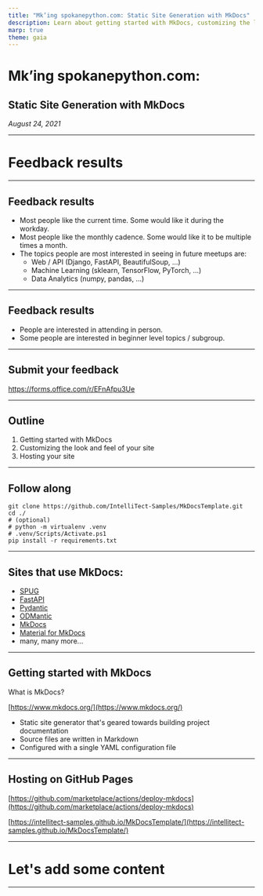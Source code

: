 ```yaml
---
title: "Mk’ing spokanepython.com: Static Site Generation with MkDocs"
description: Learn about getting started with MkDocs, customizing the look and feel of your site, and hosting an online website using MkDocs!
marp: true
theme: gaia
---
```


<!-- _class:
- lead
-->

# Mk’ing spokanepython.com:
## Static Site Generation with MkDocs

_August 24, 2021_

---

<!-- _class:
- lead
-->

# Feedback results

---

## Feedback results

- Most people like the current time. Some would like it during the workday.
- Most people like the monthly cadence. Some would like it to be multiple times a month.
- The topics people are most interested in seeing in future meetups are:
  - Web / API (Django, FastAPI, BeautifulSoup, ...)
  - Machine Learning (sklearn, TensorFlow, PyTorch, ...)
  - Data Analytics (numpy, pandas, ...)

---

## Feedback results

- People are interested in attending in person.
- Some people are interested in beginner level topics / subgroup.

---

## Submit your feedback

https://forms.office.com/r/EFnAfpu3Ue

---

## Outline

1. Getting started with MkDocs
2. Customizing the look and feel of your site
3. Hosting your site

---

## Follow along

```
git clone https://github.com/IntelliTect-Samples/MkDocsTemplate.git
cd ./
# (optional)
# python -m virtualenv .venv
# .venv/Scripts/Activate.ps1
pip install -r requirements.txt
```

---

## Sites that use MkDocs:

- [SPUG](https://spokanepython.com/)
- [FastAPI](https://fastapi.tiangolo.com/)
- [Pydantic](https://pydantic-docs.helpmanual.io/)
- [ODMantic](https://art049.github.io/odmantic/)
- [MkDocs](https://www.mkdocs.org/)
- [Material for MkDocs](https://squidfunk.github.io/mkdocs-material/)
- many, many more...

---

## Getting started with MkDocs

What is MkDocs?

[https://www.mkdocs.org/](https://www.mkdocs.org/)

- Static site generator that's geared towards building project documentation
- Source files are written in Markdown
- Configured with a single YAML configuration file

---

## Hosting on GitHub Pages

[https://github.com/marketplace/actions/deploy-mkdocs](https://github.com/marketplace/actions/deploy-mkdocs)

[https://intellitect-samples.github.io/MkDocsTemplate/](https://intellitect-samples.github.io/MkDocsTemplate/)

---

# Let's add some content

---
